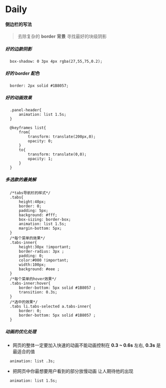 # Daily

#### 侧边栏的写法
> 去除复杂的 **border** **背景** 寻找最好的块级阴影

##### 好的边款阴影

```
  box-shadow: 0 3px 4px rgba(27,55,75,0.2);
```

##### 好的 **border** 配色

```
  border: 2px solid #1B8057;
```

##### 好的动画效果

```
  .panel-header{
      animation: list 1.5s;
  }

  @keyframes list{
      from{
          transform: translate(200px,0);
          opacity: 0;
      }
      to{
          transform: translate(0,0);
          opacity: 1;
      }
  }
```
##### 多选款的最美解
```
  /*tabs导航栏的样式*/
  .tabs{
      height:40px;
      border: 0;
      padding: 5px;
      background: #fff;
      box-sizing: border-box;
      animation: list 1.5s;
      margin-bottom: 5px;
  }
  /*每个菜单的效果*/
  .tabs-inner{
      height:30px !important;
      border-radius: 3px ;
      padding: 0;
      color:#000 !important;
      width:100px;
      background: #eee ;
  }
  /*每个菜单的hover效果*/
  .tabs-inner:hover{
      border-bottom: 5px solid #1B8057 ;
      transition: 0.3s;
  }
  /*选中的效果*/
  .tabs li.tabs-selected a.tabs-inner{
      border: 0;
      border-bottom: 5px solid #1B8057 ;
  }
```

##### 动画的优化处理

- 网页的整体一定要加入快速的动画不能动画控制在 **0.3 ~ 0.6s** 左右, **0.3s** 是最适合的值

```
  animation: list .3s;
```
- 把网页中你最想要用户看到的部分放慢动画 让人期待他的出现

```
  animation: list 1.5s;
```
